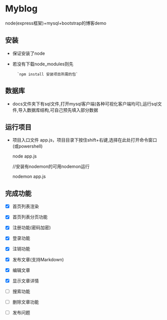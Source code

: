 # Myblog
node(express框架)+mysql+bootstrap的博客demo

## 安装
+ 保证安装了node
+ 若没有下载node_modules则先
	
		`npm install 安装项目所需的包`

## 数据库
+ docs文件夹下有sql文件,打开mysql客户端(各种可视化客户端均可),运行sql文件,导入数据库结构,可自己预先填入部分数据



## 运行项目

+ 项目入口文件 app.js，项目目录下按住shift+右键,选择在此处打开命令窗口(或powershell)



	node app.js
	
	//安装有nodemon的可用nodemon运行
	
	nodemon app.js


## 完成功能

- [x] 首页列表渲染
- [x] 首页列表分页功能
- [x] 注册功能(密码加密)
- [x] 登录功能
- [x] 注销功能
- [x] 发布文章(支持Markdown)
- [x] 编辑文章
- [x] 显示文章详情
- [ ] 搜索功能
- [ ] 删除文章功能
- [ ] 发布问题 

